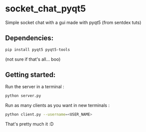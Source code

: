 # socket_chat_pyqt5
Simple socket chat with a gui made with pyqt5 (from sentdex tuts)

## Dependencies:

```sh
pip install pyqt5 pyqt5-tools
```
(not sure if that's all... boo)

## Getting started:

Run the server in a terminal :
```sh
python server.py
```

Run as many clients as you want in new terminals :
```sh
python client.py --username=<USER_NAME>
```

That's pretty much it :D
